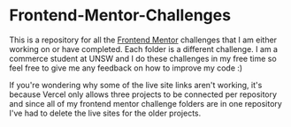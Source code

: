 # Frontend-Mentor-Challenges

This is a repository for all the [Frontend Mentor](https://www.frontendmentor.io/) challenges that I am either working on or have completed.
Each folder is a different challenge. 
I am a commerce student at UNSW and I do these challenges in my free time so feel free to give me any feedback on how to improve my code :)

If you're wondering why some of the live site links aren't working, it's because Vercel only allows three projects to be connected per repository and since all of my frontend mentor challenge folders are in one repository I've had to delete the live sites for the older projects.

